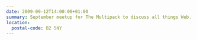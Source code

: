 ```yaml
---
date: 2009-09-12T14:00:00+01:00
summary: September meetup for The Multipack to discuss all things Web. We may make this meeting a Presents depending on interest and availability after the Summer break.
location:
  postal-code: B2 5NY
---
```

